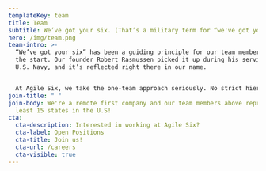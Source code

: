 ```yaml
---
templateKey: team
title: Team
subtitle: We’ve got your six. (That’s a military term for “we've got your back.”)
hero: /img/team.png
team-intro: >-
  “We’ve got your six” has been a guiding principle for our team members since
  the start. Our founder Robert Rasmussen picked it up during his service in the
  U.S. Navy, and it’s reflected right there in our name.


  At Agile Six, we take the one-team approach seriously. No strict hierarchies, no jockeying for status. We’re equally dedicated to the work and to each other. 
join-title: " "
join-body: We're a remote first company and our team members above represent at
  least 15 states in the U.S!
cta:
  cta-description: Interested in working at Agile Six?
  cta-label: Open Positions
  cta-title: Join us!
  cta-url: /careers
  cta-visible: true
---
```


